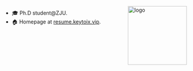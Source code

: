 <img src="https://github-readme-stats.vercel.app/api?username=Keytoyze&show_icons=true&theme=tokyonight" alt="logo" height="160" align="right" style="margin: 5px; margin-bottom: 20px;" />

- 🎓  Ph.D student@ZJU.
- 🏠  Homepage at [resume.keytoix.vip](https://resume.keytoix.vip).


<!--
**Keytoyze/Keytoyze** is a ✨ _special_ ✨ repository because its `README.md` (this file) appears on your GitHub profile.

Here are some ideas to get you started:

- 🔭 I’m currently working on ...
- 🌱 I’m currently learning ...
- 👯 I’m looking to collaborate on ...
- 🤔 I’m looking for help with ...
- 💬 Ask me about ...
- 📫 How to reach me: ...
- 😄 Pronouns: ...
- ⚡ Fun fact: ...
-->

